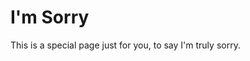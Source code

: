 <!DOCTYPE html>
<html>
<head>
    <title>Sorry Page</title>
</head>
<body>
    <h1>I'm Sorry</h1>
    <p>This is a special page just for you, to say I'm truly sorry.</p>
</body>
</html>
